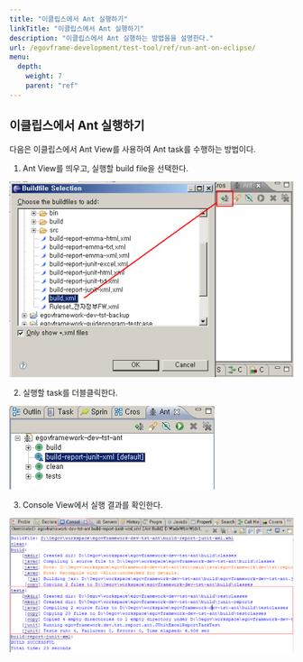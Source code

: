 ```yaml
---
title: "이클립스에서 Ant 실행하기"
linkTitle: "이클립스에서 Ant 실행하기"
description: "이클립스에서 Ant 실행하는 방법을을 설명한다."
url: /egovframe-development/test-tool/ref/run-ant-on-eclipse/
menu:
  depth:
    weight: 7
    parent: "ref"
---
```

## 이클립스에서 Ant 실행하기

다음은 이클립스에서 Ant View를 사용하여 Ant task를 수행하는 방법이다.

1. Ant View를 띄우고, 실행할 build file을 선택한다.

![Ant 실행 1](./images/run-ant-on-eclipse-1.png)

2. 실행할 task를 더블클릭한다.

![Ant 실행 2](./images/run-ant-on-eclipse-2.png)

3. Console View에서 실행 결과를 확인한다.

![Ant 실행 3](./images/run-ant-on-eclipse-3.png)
